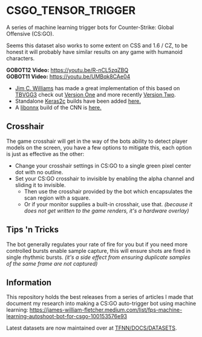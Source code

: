 # CSGO_TENSOR_TRIGGER
A series of machine learning trigger bots for Counter-Strike: Global Offensive (CS:GO).

Seems this dataset also works to some extent on CSS and 1.6 / CZ, to be honest it will probably have similar results on any game with humanoid characters.

**GOBOT12 Video:** https://youtu.be/R-nCL5zqZBQ<br>
**GOBOT11 Video:** https://youtu.be/UMBqk8CAe04

- [Jim C. Williams](https://github.com/jcwml) has made a great implementation of this based on [TBVGG3](https://github.com/TFNN/TBVGG3) check out [Version One](https://github.com/jcwml/CSGO-Trigger-Bot) and more recently [Version Two](https://github.com/jcwml/CSGO-Trigger-Bot-2).
- Standalone [Keras2c](https://github.com/f0uriest/keras2c) builds have been added [here.](GOBOT15/KERAS2C)
- A [libonnx](https://github.com/xboot/libonnx) build of the CNN is [here.](GOBOT15/LIBONNX)

## Crosshair

The game crosshair will get in the way of the bots ability to detect player models on the screen, you have a few options to mitigate this, each option is just as effective as the other:
- Change your crosshair settings in CS:GO to a single green pixel center dot with no outline.
- Set your CS:GO crosshair to invisible by enabling the alpha channel and sliding it to invisible.
  - Then use the crosshair provided by the bot which encapsulates the scan region with a square.
  - Or if your monitor supplies a built-in crosshair, use that. _(because it does not get written to the game renders, it's a hardware overlay)_

## Tips 'n Tricks

The bot generally regulates your rate of fire for you but if you need more controlled bursts enable sample capture, this will ensure shots are fired in single rhythmic bursts. _(it's a side effect from ensuring duplicate samples of the same frame are not captured)_

## Information

This repository holds the best releases from a series of articles I made that document my research into making a CS:GO auto-trigger bot using machine learning: https://james-william-fletcher.medium.com/list/fps-machine-learning-autoshoot-bot-for-csgo-100153576e93

Latest datasets are now maintained over at [TFNN/DOCS/DATASETS](https://github.com/TFNN/DOCS/tree/main/DATASETS).
